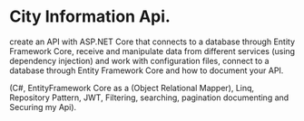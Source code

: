 # City Information Api.

create an API with ASP.NET Core that connects to a database through Entity Framework Core,
receive and manipulate data from different services (using dependency injection) and work with configuration files,
connect to a database through Entity Framework Core and how to document your API.  

(C#, EntityFramework Core as a (Object Relational Mapper), Linq, Repository Pattern, JWT, Filtering, searching, pagination documenting and Securing my Api).
 

 
